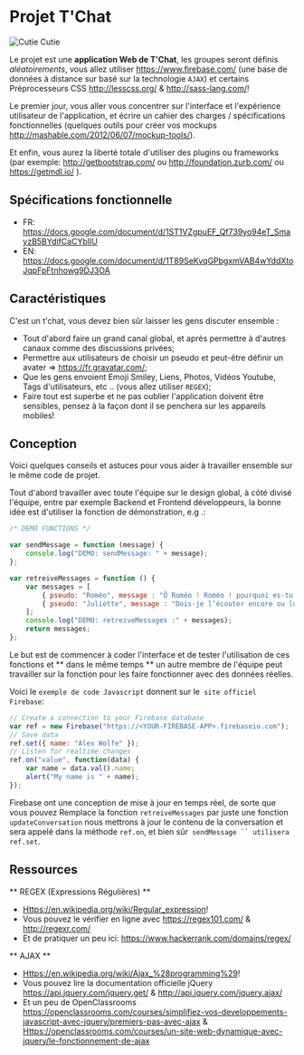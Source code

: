 # Projet T'Chat

![Cutie Cutie](http://static.pratique.fr/images/unsized/ch/chat-propre.jpg)

Le projet est une **application Web de T'Chat**, les groupes seront définis _aléatoirements_, vous allez utiliser <https://www.firebase.com/> (une base de données à distance sur basé sur la technologie `AJAX`) et certains Préprocesseurs CSS <http://lesscss.org/> & <http://sass-lang.com/>!

Le premier jour, vous aller vous concentrer sur l'interface et l'expérience utilisateur de l'application, et écrire un cahier des charges / spécifications fonctionnelles (quelques outils pour créer vos mockups <http://mashable.com/2012/06/07/mockup-tools/>).

Et enfin, vous aurez la liberté totale d'utiliser des plugins ou frameworks (par exemple: <http://getbootstrap.com/> ou <http://foundation.zurb.com/> ou <https://getmdl.io/> ).

## Spécifications fonctionnelle

* FR: https://docs.google.com/document/d/1ST1VZgpuEF_Qf739yo94eT_SmayzB5BYdifCaCYbIlU
* EN: https://docs.google.com/document/d/1T89SeKvqGPbgxmVAB4wYddXtoJqpFpFtnhowg9DJ3OA

## Caractéristiques

C'est un t'chat, vous devez bien sûr laisser les gens discuter ensemble :

* Tout d'abord faire un grand canal global, et après permettre à d'autres canaux comme des discussions privées;
* Permettre aux utilisateurs de choisir un pseudo et peut-être définir un avater => <https://fr.gravatar.com/>;
* Que les gens envoient Emoji Smiley, Liens, Photos, Vidéos Youtube, Tags d'utilisateurs, etc .. (vous allez utiliser `REGEX`);
* Faire tout est superbe et ne pas oublier l'application doivent être sensibles, pensez à la façon dont il se penchera sur les appareils mobiles!

## Conception

Voici quelques conseils et astuces pour vous aider à travailler ensemble sur le même code de projet.

Tout d'abord travailler avec toute l'équipe sur le design global, à côté divisé l'équipe, entre par exemple Backend et Frontend développeurs, la bonne idée est d'utiliser la fonction de démonstration, e.g .:

```javascript
/* DEMO FUNCTIONS */

var sendMessage = function (message) {
    console.log("DEMO: sendMessage: " + message);
};

var retreiveMessages = function () {
    var messages = [
        { pseudo: "Roméo", message : "Ô Roméo ! Roméo ! pourquoi es-tu Roméo ? Renie ton père et abdique ton nom ; ou, si tu ne le veux pas, jure de m’aimer, et je ne serai plus une Capulet." },
        { pseudo: "Juliette", message : "Dois-je l’écouter encore ou lui répondre ?" }
    ];
    console.log("DEMO: retreiveMessages :" + messages);
    return messages;
};
```

Le but est de commencer à coder l'interface et de tester l'utilisation de ces fonctions et ** dans le même temps ** un autre membre de l'équipe peut travailler sur la fonction pour les faire fonctionner avec des données réelles.

Voici le `exemple de code Javascript` donnent sur le` site officiel Firebase`:

```javascript
// Create a connection to your Firebase database
var ref = new Firebase("https://<YOUR-FIREBASE-APP>.firebaseio.com");
// Save data
ref.set({ name: "Alex Wolfe" });
// Listen for realtime changes
ref.on("value", function(data) {
    var name = data.val().name;
    alert("My name is " + name);
});
```

Firebase ont une conception de mise à jour en temps réel, de sorte que vous pouvez Remplace la fonction `retreiveMessages` par juste une fonction` updateConversation` nous mettrons à jour le contenu de la conversation et sera appelé dans la méthode `ref.on`, et bien sûr` sendMessage `` utilisera ref.set`.

## Ressources

** REGEX (Expressions Régulières) **

* <Https://en.wikipedia.org/wiki/Regular_expression>!
* Vous pouvez le vérifier en ligne avec <https://regex101.com/> & <http://regexr.com/>
* Et de pratiquer un peu ici: <https://www.hackerrank.com/domains/regex/>

** AJAX **

* <Https://en.wikipedia.org/wiki/Ajax_%28programming%29>!
* Vous pouvez lire la documentation officielle jQuery <https://api.jquery.com/jquery.get/> & <http://api.jquery.com/jquery.ajax/>
* Et un peu de OpenClassrooms <https://openclassrooms.com/courses/simplifiez-vos-developpements-javascript-avec-jquery/premiers-pas-avec-ajax> & <Https://openclassrooms.com/courses/un-site-web-dynamique-avec-jquery/le-fonctionnement-de-ajax>
